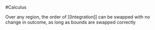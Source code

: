 #Calculus 

Over any region, the order of [[Integration]] can be swapped with no change in outcome, as long as bounds are swapped correctly